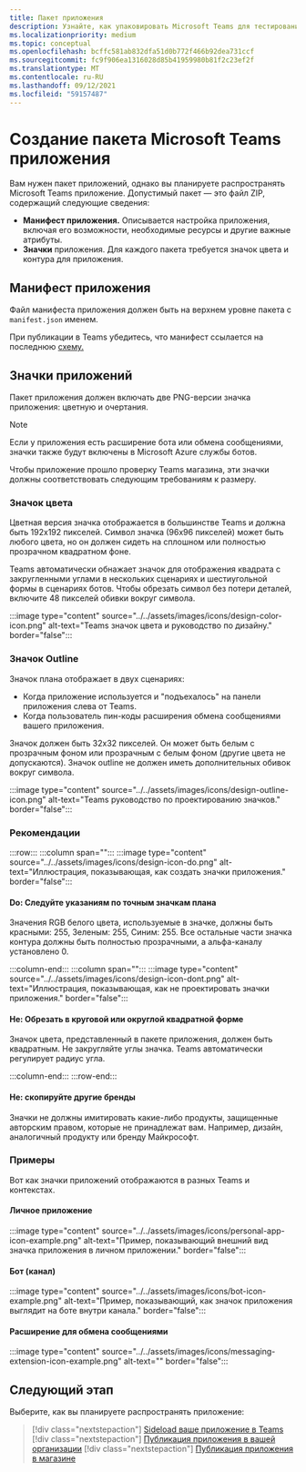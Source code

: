 ```yaml
---
title: Пакет приложения
description: Узнайте, как упаковировать Microsoft Teams для тестирования, загрузки и публикации в магазине.
ms.localizationpriority: medium
ms.topic: conceptual
ms.openlocfilehash: bcffc581ab832dfa51d0b772f466b92dea731ccf
ms.sourcegitcommit: fc9f906ea1316028d85b41959980b81f2c23ef2f
ms.translationtype: MT
ms.contentlocale: ru-RU
ms.lasthandoff: 09/12/2021
ms.locfileid: "59157487"
---
```

# <a name="create-a-microsoft-teams-app-package"></a>Создание пакета Microsoft Teams приложения

Вам нужен пакет приложений, однако вы планируете распространять Microsoft Teams приложение. Допустимый пакет — это файл ZIP, содержащий следующие сведения:

* **Манифест приложения.** Описывается настройка приложения, включая его возможности, необходимые ресурсы и другие важные атрибуты.
* **Значки** приложения. Для каждого пакета требуется значок цвета и контура для приложения.

## <a name="app-manifest"></a>Манифест приложения

Файл манифеста приложения должен быть на верхнем уровне пакета с `manifest.json` именем. 

При публикации в Teams убедитесь, что манифест ссылается на последнюю [схему.](~/resources/schema/manifest-schema.md)

## <a name="app-icons"></a>Значки приложений

Пакет приложения должен включать две PNG-версии значка приложения: цветную и очертания.

> [!Note]
> Если у приложения есть расширение бота или обмена сообщениями, значки также будут включены в Microsoft Azure службы ботов.

Чтобы приложение прошло проверку Teams магазина, эти значки должны соответствовать следующим требованиям к размеру.

### <a name="color-icon"></a>Значок цвета

Цветная версия значка отображается в большинстве Teams и должна быть 192x192 пикселей. Символ значка (96x96 пикселей) может быть любого цвета, но он должен сидеть на сплошном или полностью прозрачном квадратном фоне.

Teams автоматически обнажает значок для отображения квадрата с закругленными углами в нескольких сценариях и шестиугольной формы в сценариях ботов. Чтобы обрезать символ без потери деталей, включите 48 пикселей обивки вокруг символа.

:::image type="content" source="../../assets/images/icons/design-color-icon.png" alt-text="Teams значок цвета и руководство по дизайну." border="false":::

### <a name="outline-icon"></a>Значок Outline

Значок плана отображает в двух сценариях:

* Когда приложение используется и "подъехалось" на панели приложения слева от Teams.
* Когда пользователь пин-коды расширения обмена сообщениями вашего приложения.

Значок должен быть 32x32 пикселей. Он может быть белым с прозрачным фоном или прозрачным с белым фоном (другие цвета не допускаются). Значок outline не должен иметь дополнительных обивок вокруг символа.

:::image type="content" source="../../assets/images/icons/design-outline-icon.png" alt-text="Teams руководство по проектированию значков." border="false":::

### <a name="best-practices"></a>Рекомендации

:::row:::
   :::column span="":::
:::image type="content" source="../../assets/images/icons/design-icon-do.png" alt-text="Иллюстрация, показывающая, как создать значки приложения." border="false":::

#### <a name="do-follow-the-precise-outline-icon-guidelines"></a>Do: Следуйте указаниям по точным значкам плана

Значения RGB белого цвета, используемые в значке, должны быть красными: 255, Зеленым: 255, Синим: 255. Все остальные части значка контура должны быть полностью прозрачными, а альфа-каналу установлено 0.

   :::column-end:::
   :::column span="":::
:::image type="content" source="../../assets/images/icons/design-icon-dont.png" alt-text="Иллюстрация, показывающая, как не проектировать значки приложения." border="false":::

#### <a name="dont-crop-in-a-circular-or-rounded-square-shape"></a>Не: Обрезать в круговой или округлой квадратной форме

Значок цвета, представленный в пакете приложения, должен быть квадратным. Не закругляйте углы значка. Teams автоматически регулирует радиус угла.

   :::column-end:::
:::row-end:::

#### <a name="dont-copy-other-brands"></a>Не: скопируйте другие бренды

Значки не должны имитировать какие-либо продукты, защищенные авторским правом, которые не принадлежат вам. Например, дизайн, аналогичный продукту или бренду Майкрософт.

### <a name="examples"></a>Примеры

Вот как значки приложений отображаются в разных Teams и контекстах.

#### <a name="personal-app"></a>Личное приложение

:::image type="content" source="../../assets/images/icons/personal-app-icon-example.png" alt-text="Пример, показывающий внешний вид значка приложения в личном приложении." border="false":::

#### <a name="bot-channel"></a>Бот (канал)

:::image type="content" source="../../assets/images/icons/bot-icon-example.png" alt-text="Пример, показывающий, как значок приложения выглядит на боте внутри канала." border="false":::

#### <a name="messaging-extension"></a>Расширение для обмена сообщениями

:::image type="content" source="../../assets/images/icons/messaging-extension-icon-example.png" alt-text="<alt text>" border="false":::

## <a name="next-step"></a>Следующий этап

Выберите, как вы планируете распространять приложение:

> [!div class="nextstepaction"]
> [Sideload ваше приложение в Teams](~/concepts/deploy-and-publish/apps-upload.md)
> [!div class="nextstepaction"]
> [Публикация приложения в вашей организации](/MicrosoftTeams/tenant-apps-catalog-teams?toc=/microsoftteams/platform/toc.json&bc=/MicrosoftTeams/breadcrumb/toc.json)
> [!div class="nextstepaction"]
> [Публикация приложения в магазине](~/concepts/deploy-and-publish/appsource/publish.md)
